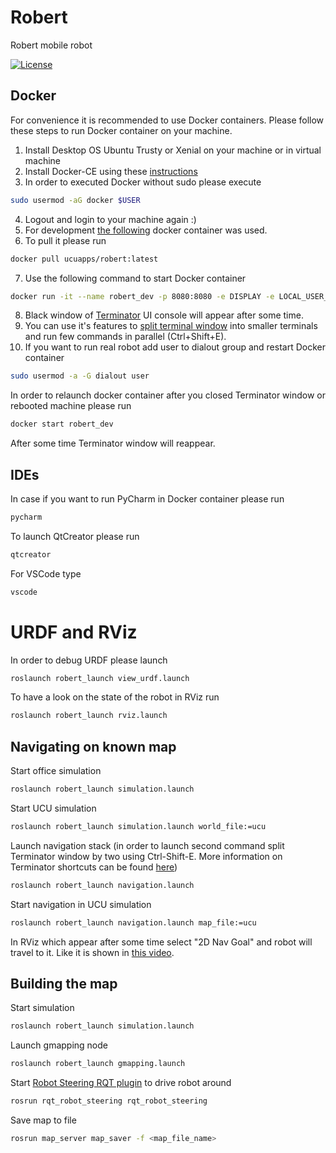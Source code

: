 # Robert

Robert mobile robot 

[![License](https://img.shields.io/github/license/ucuapps/robert.svg)](https://github.com/ucuapps/robert/blob/kinetic-devel/LICENSE)


## Docker
For convenience it is recommended to use Docker containers.
Please follow these steps to run Docker container on your machine.

 1. Install Desktop OS Ubuntu Trusty or Xenial on your machine or in virtual machine
 2. Install Docker-CE using these [instructions](https://docs.docker.com/engine/installation/linux/docker-ce/ubuntu/)
 3. In order to executed Docker without sudo please execute
```bash
sudo usermod -aG docker $USER
```
 4. Logout and login to your machine again :)
 5. For development [the following](http://hub.docker.com/r/ucuapps/robert/) docker container was used.
 6. To pull it please run
```bash
docker pull ucuapps/robert:latest
```
 7. Use the following command to start Docker container
```bash
docker run -it --name robert_dev -p 8080:8080 -e DISPLAY -e LOCAL_USER_ID=$(id -u) -v /tmp/.X11-unix:/tmp/.X11-unix:rw ucuapps/robert:latest
```
 8. Black window of [Terminator](https://gnometerminator.blogspot.com/p/introduction.html) UI console will appear after some time.
 9. You can use it's features to [split terminal window](https://linux.die.net/man/1/terminator) into smaller terminals and run few commands in parallel (Ctrl+Shift+E).
 10. If you want to run real robot add user to dialout group and restart Docker container
```bash
sudo usermod -a -G dialout user
```

In order to relaunch docker container after you closed Terminator window or rebooted machine please run
```bash
docker start robert_dev
```
After some time Terminator window will reappear.

## IDEs

In case if you want to run PyCharm in Docker container please run

```bash
pycharm
```

To launch QtCreator please run

```bash
qtcreator
```

For VSCode type
```bash
vscode
```

# URDF and RViz

In order to debug URDF please launch

```bash
roslaunch robert_launch view_urdf.launch
```

To have a look on the state of the robot in RViz run

```bash
roslaunch robert_launch rviz.launch
```

## Navigating on known map

Start office simulation

```bash
roslaunch robert_launch simulation.launch
```

Start UCU simulation
```bash
roslaunch robert_launch simulation.launch world_file:=ucu
```

Launch navigation stack (in order to launch second command split Terminator window by two using Ctrl-Shift-E. More information on Terminator shortcuts can be found [here](https://dmaricic.wordpress.com/2011/01/28/terminator-keyboard-shortcuts/))
```bash
roslaunch robert_launch navigation.launch
```

Start navigation in UCU simulation
```bash
roslaunch robert_launch navigation.launch map_file:=ucu
```

In RViz which appear after some time select "2D Nav Goal" and robot will travel to it.
Like it is shown in [this video](https://www.youtube.com/watch?v=xSdHlC2ISq8).

## Building the map

Start simulation

```bash
roslaunch robert_launch simulation.launch
```

Launch gmapping node

```bash
roslaunch robert_launch gmapping.launch
```

Start [Robot Steering RQT plugin](http://wiki.ros.org/rqt_robot_steering) to drive robot around
```bash
rosrun rqt_robot_steering rqt_robot_steering 
```

Save map to file
```bash
rosrun map_server map_saver -f <map_file_name>
```
